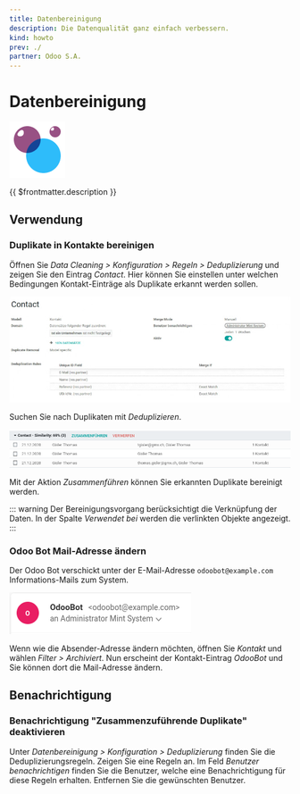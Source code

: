 ```yaml
---
title: Datenbereinigung
description: Die Datenqualität ganz einfach verbessern.
kind: howto
prev: ./
partner: Odoo S.A.
---
```


# Datenbereinigung

![icons_odoo_data_cleaning](attachments/icons_odoo_data_cleaning.png)

{{ $frontmatter.description }}

## Verwendung

### Duplikate in Kontakte bereinigen

Öffnen Sie _Data Cleaning > Konfiguration > Regeln > Deduplizierung_ und zeigen Sie den Eintrag _Contact_. Hier können Sie einstellen unter welchen Bedingungen Kontakt-Einträge als Duplikate erkannt werden sollen.

![](attachments/Data%20Cleaning%20Eintrag.png)

Suchen Sie nach Duplikaten mit _Deduplizieren_.

![](attachments/Data%20Cleaning%20Duplikat.png)

Mit der Aktion _Zusammenführen_ können Sie erkannten Duplikate bereinigt werden.

::: warning
Der Bereinigungsvorgang berücksichtigt die Verknüpfung der Daten. In der Spalte _Verwendet bei_ werden die verlinkten Objekte angezeigt.
:::

### Odoo Bot Mail-Adresse ändern

Der Odoo Bot verschickt unter der E-Mail-Adresse `odoobot@example.com` Informations-Mails zum System.

![](attachments/Einstellungen%20OdooBot%20Mail.png)

Wenn wie die Absender-Adresse ändern möchten, öffnen Sie _Kontakt_ und wählen _Filter > Archiviert_. Nun erscheint der Kontakt-Eintrag _OdooBot_ und Sie können dort die Mail-Adresse ändern.

## Benachrichtigung

### Benachrichtigung "Zusammenzuführende Duplikate" deaktivieren

Unter _Datenbereinigung > Konfiguration > Deduplizierung_ finden Sie die Deduplizierungsregeln. Zeigen Sie eine Regeln an. Im Feld _Benutzer benachrichtigen_ finden Sie die Benutzer, welche eine Benachrichtigung für diese Regeln erhalten. Entfernen Sie die gewünschten Benutzer.
